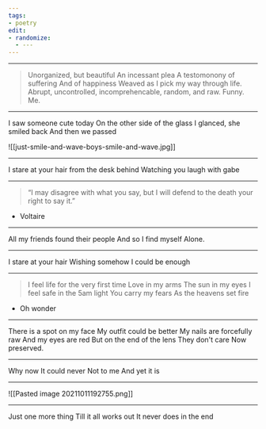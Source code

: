 ```yaml
---
tags:
- poetry
edit:
- randomize:
  - ---
---
```


---

> Unorganized, but beautiful
> An incessant plea
> A testomonony of suffering
> And of happiness
> Weaved as I pick my way through life.
> Abrupt, uncontrolled, incomprehencable, random, and raw.
> Funny. Me.

---

I saw someone cute today
On the other side of the glass
I glanced, she smiled back
And then we passed

![[just-smile-and-wave-boys-smile-and-wave.jpg]]

---

I stare at your hair from the desk behind 
Watching you laugh with gabe

---

> “I may disagree with what you say, but I will defend to the death your right to say it.”

- Voltaire

---

All my friends found their people
And so I find myself
Alone.

---

I stare at your hair
Wishing somehow
I could be enough

---

> I feel life for the very first time
Love in my arms
The sun in my eyes
I feel safe in the 5am light
You carry my fears
As the heavens set fire

- Oh wonder

---

There is a spot on my face
My outfit could be better
My nails are forcefully raw
And my eyes are red
But on the end of the lens
They don't care
Now preserved.

---

Why now
It could never
Not to me
And yet it is

---

![[Pasted image 20211011192755.png]]

---

Just one more thing
Till it all works out
It never does in the end